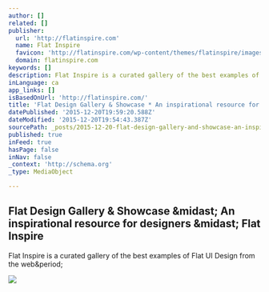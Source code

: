```yaml
---
author: []
related: []
publisher:
  url: 'http://flatinspire.com'
  name: Flat Inspire
  favicon: 'http://flatinspire.com/wp-content/themes/flatinspire/images/favicon.ico?v=2'
  domain: flatinspire.com
keywords: []
description: Flat Inspire is a curated gallery of the best examples of Flat UI Design from the web.
inLanguage: ca
app_links: []
isBasedOnUrl: 'http://flatinspire.com/'
title: 'Flat Design Gallery & Showcase * An inspirational resource for designers * Flat Inspire'
datePublished: '2015-12-20T19:59:20.588Z'
dateModified: '2015-12-20T19:54:43.387Z'
sourcePath: _posts/2015-12-20-flat-design-gallery-and-showcase-an-inspirational-resource-f.md
published: true
inFeed: true
hasPage: false
inNav: false
_context: 'http://schema.org'
_type: MediaObject

---
```

<article style=""><h1>Flat Design Gallery &amp; Showcase &amp;midast; An inspirational resource for designers &amp;midast; Flat Inspire</h1><p>Flat Inspire is a curated gallery of the best examples of Flat UI Design from the web&amp;period;</p><img src="http://flatinspire.com/wp-content/uploads/2015/11/one-drop.jpg" /></article>